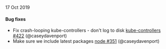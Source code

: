 17 Oct 2019

#### Bug fixes

 - Fix crash-looping kube-controllers - don't log to disk [kube-controllers #422](https://github.com/projectcalico/kube-controllers/pull/422) (@caseydavenport)
 - Make sure we include latest packages [node #351](https://github.com/projectcalico/node/pull/351) (@caseydavenport)
